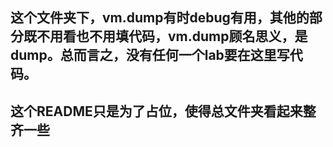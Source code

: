 ## 这个文件夹下，vm.dump有时debug有用，其他的部分既不用看也不用填代码，vm.dump顾名思义，是dump。总而言之，没有任何一个lab要在这里写代码。

## 这个README只是为了占位，使得总文件夹看起来整齐一些

